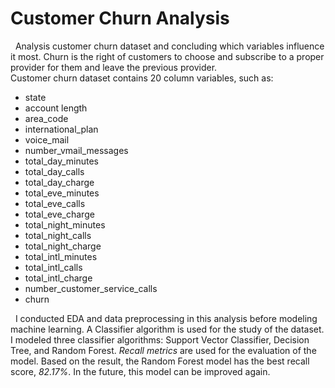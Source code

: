 # Customer Churn Analysis
&nbsp;&nbsp;Analysis customer churn dataset and concluding which variables influence it most. Churn is the right of customers to choose and subscribe to a proper provider for them and leave the previous provider.\
Customer churn dataset contains 20 column variables, such as:
* state 
* account length
* area_code
* international_plan
* voice_mail
* number_vmail_messages
* total_day_minutes
* total_day_calls
* total_day_charge
* total_eve_minutes
* total_eve_calls
* total_eve_charge
* total_night_minutes
* total_night_calls
* total_night_charge
* total_intl_minutes
* total_intl_calls
* total_intl_charge
* number_customer_service_calls
* churn

&nbsp;&nbsp;I conducted EDA and data preprocessing in this analysis before modeling machine learning. A Classifier algorithm is used for the study of the dataset. I modeled three classifier algorithms: Support Vector Classifier, Decision Tree, and Random Forest. *Recall metrics* are used for the evaluation of the model. Based on the result, the Random Forest model has the best recall score, *82.17%*. In the future, this model can be improved again.
